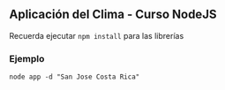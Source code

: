 ## Aplicación del Clima - Curso NodeJS

Recuerda ejecutar ```npm install``` para las librerías

### Ejemplo

```
node app -d "San Jose Costa Rica"
```